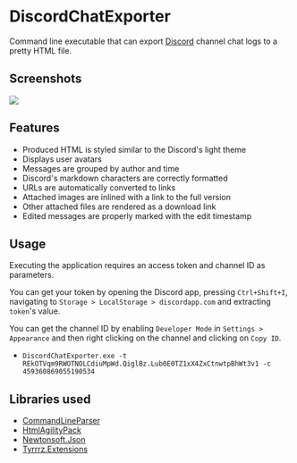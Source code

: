 # DiscordChatExporter

Command line executable that can export [Discord](https://discordapp.com) channel chat logs to a pretty HTML file.

## Screenshots

![](http://www.tyrrrz.me/projects/images/discordchatexporter_1.png)

## Features

- Produced HTML is styled similar to the Discord's light theme
- Displays user avatars
- Messages are grouped by author and time
- Discord's markdown characters are correctly formatted
- URLs are automatically converted to links
- Attached images are inlined with a link to the full version
- Other attached files are rendered as a download link
- Edited messages are properly marked with the edit timestamp

## Usage

Executing the application requires an access token and channel ID as parameters.

You can get your token by opening the Discord app, pressing `Ctrl+Shift+I`, navigating to `Storage > LocalStorage > discordapp.com` and extracting `token`'s value.

You can get the channel ID by enabling `Developer Mode` in `Settings > Appearance` and then right clicking on the channel and clicking on `Copy ID`.

- `DiscordChatExporter.exe -t REkOTVqm9RWOTNOLCdiuMpWd.QiglBz.Lub0E0TZ1xX4ZxCtnwtpBhWt3v1 -c 459360869055190534`

## Libraries used

- [CommandLineParser](https://github.com/gsscoder/commandline)
- [HtmlAgilityPack](https://github.com/zzzprojects/html-agility-pack)
- [Newtonsoft.Json](https://github.com/JamesNK/Newtonsoft.Json)
- [Tyrrrz.Extensions](https://github.com/Tyrrrz/Extensions)
